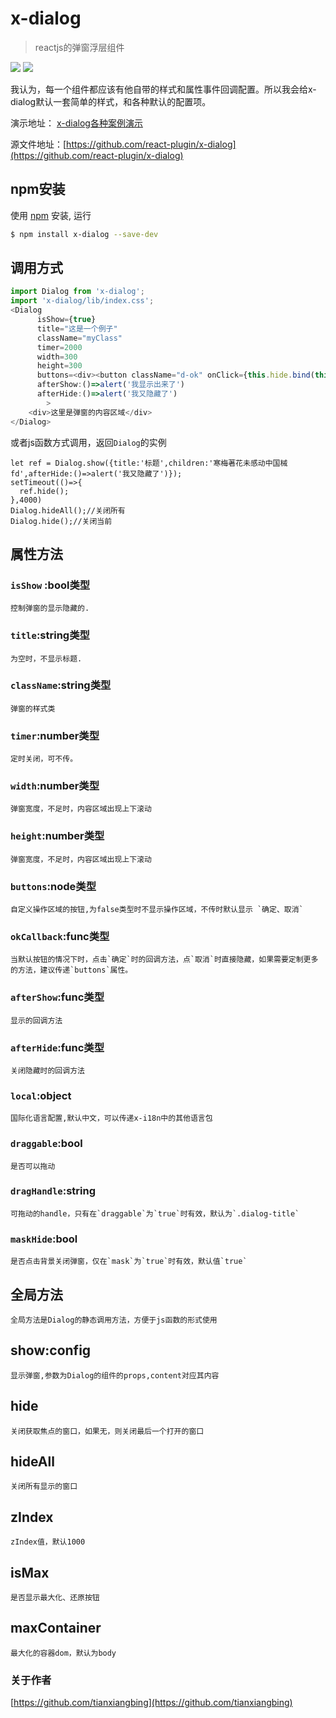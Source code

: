 <!--
 * @Descripttion: 
 * @Author: tianxiangbing
 * @Date: 2018-11-21 15:36:18
 * @LastEditTime: 2020-07-24 11:22:43
 * @github: https://github.com/tianxiangbing
 -->
# x-dialog

> reactjs的弹窗浮层组件 

![](https://react-plugin.github.io/x-dialog/demo-1.jpg)
![](https://react-plugin.github.io/x-dialog/demo-2.jpg)

我认为，每一个组件都应该有他自带的样式和属性事件回调配置。所以我会给x-dialog默认一套简单的样式，和各种默认的配置项。

演示地址： [x-dialog各种案例演示](https://react-plugin.github.io/x-dialog/)

源文件地址：[https://github.com/react-plugin/x-dialog](https://github.com/react-plugin/x-dialog)

## npm安装 

使用 [npm](https://www.npmjs.com/package/x-dialog) 安装, 运行

```bash
$ npm install x-dialog --save-dev
```
## 调用方式
```js
import Dialog from 'x-dialog';
import 'x-dialog/lib/index.css';
<Dialog 
      isShow={true}
      title="这是一个例子"
      className="myClass"
      timer=2000
      width=300
      height=300
      buttons=<div><button className="d-ok" onClick={this.hide.bind(this)}>我知道了</button><button className="d-cancel" onClick={this.hide.bind(this)}>关闭</button></div>
      afterShow:()=>alert('我显示出来了')
      afterHide:()=>alert('我又隐藏了')
        >
    <div>这里是弹窗的内容区域</div>
</Dialog>
```
或者js函数方式调用，返回`Dialog`的实例
```
let ref = Dialog.show({title:'标题',children:'寒梅著花未感动中国械fd',afterHide:()=>alert('我又隐藏了')});
setTimeout(()=>{
  ref.hide();
},4000)
Dialog.hideAll();//关闭所有
Dialog.hide();//关闭当前
```
## 属性方法
### `isShow` :bool类型
    控制弹窗的显示隐藏的.
### `title`:string类型
    为空时，不显示标题.
### `className`:string类型
    弹窗的样式类
### `timer`:number类型
    定时关闭，可不传。
### `width`:number类型
    弹窗宽度，不足时，内容区域出现上下滚动
### `height`:number类型
    弹窗宽度，不足时，内容区域出现上下滚动
### `buttons`:node类型
    自定义操作区域的按钮,为false类型时不显示操作区域，不传时默认显示 `确定、取消`
### `okCallback`:func类型
    当默认按钮的情况下时，点击`确定`时的回调方法，点`取消`时直接隐藏，如果需要定制更多的方法，建议传递`buttons`属性。
### `afterShow`:func类型
    显示的回调方法
### `afterHide`:func类型
    关闭隐藏时的回调方法
### `local`:object
    国际化语言配置,默认中文，可以传递x-i18n中的其他语言包
### `draggable`:bool
    是否可以拖动
### `dragHandle`:string
    可拖动的handle，只有在`draggable`为`true`时有效，默认为`.dialog-title`
### `maskHide`:bool
    是否点击背景关闭弹窗，仅在`mask`为`true`时有效，默认值`true`
## 全局方法
    全局方法是Dialog的静态调用方法，方便于js函数的形式使用
## show:config
    显示弹窗,参数为Dialog的组件的props,content对应其内容
## hide
    关闭获取焦点的窗口，如果无，则关闭最后一个打开的窗口
## hideAll
    关闭所有显示的窗口
## zIndex 
    zIndex值，默认1000
## isMax 
    是否显示最大化、还原按钮
## maxContainer
    最大化的容器dom，默认为body
### 关于作者
[https://github.com/tianxiangbing](https://github.com/tianxiangbing)